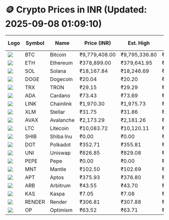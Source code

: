 # 🪙 Crypto Prices in INR (Updated: 2025-09-08 01:09:10)

| Logo | Symbol | Name       | Price (INR) | Est. High | Est. Low | Gross Profit | Fees | Net Profit | ROI % |
|------|--------|------------|-------------|-----------|----------|---------------|------|-------------|--------|
| ![](https://coin-images.coingecko.com/coins/images/1/large/bitcoin.png?1696501400) | BTC    | Bitcoin    | ₹9,779,408.00 | ₹9,795,336.80 | ₹9,763,479.20 | ₹326.29 | ₹200.00 | ₹126.29 | 0.13% |
| ![](https://coin-images.coingecko.com/coins/images/279/large/ethereum.png?1696501628) | ETH    | Ethereum   | ₹378,899.00 | ₹379,641.95 | ₹378,156.05 | ₹392.93 | ₹200.00 | ₹192.93 | 0.19% |
| ![](https://coin-images.coingecko.com/coins/images/4128/large/solana.png?1718769756) | SOL    | Solana     | ₹18,167.84 | ₹18,246.69 | ₹18,088.99 | ₹871.84 | ₹200.00 | ₹671.84 | 0.67% |
| ![](https://coin-images.coingecko.com/coins/images/5/large/dogecoin.png?1696501409) | DOGE   | Dogecoin   | ₹20.04 | ₹20.20 | ₹19.88 | ₹1,660.38 | ₹200.00 | ₹1,460.38 | 1.46% |
| ![](https://coin-images.coingecko.com/coins/images/1094/large/tron-logo.png?1696502193) | TRX    | TRON       | ₹29.15 | ₹29.29 | ₹29.01 | ₹951.33 | ₹200.00 | ₹751.33 | 0.75% |
| ![](https://coin-images.coingecko.com/coins/images/975/large/cardano.png?1696502090) | ADA    | Cardano    | ₹73.43 | ₹73.69 | ₹73.17 | ₹701.07 | ₹200.00 | ₹501.07 | 0.50% |
| ![](https://coin-images.coingecko.com/coins/images/877/large/chainlink-new-logo.png?1696502009) | LINK   | Chainlink  | ₹1,970.30 | ₹1,975.73 | ₹1,964.87 | ₹552.25 | ₹200.00 | ₹352.25 | 0.35% |
| ![](https://coin-images.coingecko.com/coins/images/100/large/fmpFRHHQ_400x400.jpg?1735231350) | XLM    | Stellar    | ₹31.75 | ₹31.86 | ₹31.64 | ₹673.12 | ₹200.00 | ₹473.12 | 0.47% |
| ![](https://coin-images.coingecko.com/coins/images/12559/large/Avalanche_Circle_RedWhite_Trans.png?1696512369) | AVAX   | Avalanche  | ₹2,173.29 | ₹2,181.26 | ₹2,165.32 | ₹735.83 | ₹200.00 | ₹535.83 | 0.54% |
| ![](https://coin-images.coingecko.com/coins/images/2/large/litecoin.png?1696501400) | LTC    | Litecoin   | ₹10,083.72 | ₹10,120.11 | ₹10,047.33 | ₹724.31 | ₹200.00 | ₹524.31 | 0.52% |
| ![](https://coin-images.coingecko.com/coins/images/11939/large/shiba.png?1696511800) | SHIB   | Shiba Inu  | ₹0.00 | ₹0.00 | ₹0.00 | ₹466.54 | ₹200.00 | ₹266.54 | 0.27% |
| ![](https://coin-images.coingecko.com/coins/images/12171/large/polkadot.png?1696512008) | DOT    | Polkadot   | ₹352.71 | ₹355.81 | ₹349.61 | ₹1,773.69 | ₹200.00 | ₹1,573.69 | 1.57% |
| ![](https://coin-images.coingecko.com/coins/images/12504/large/uniswap-logo.png?1720676669) | UNI    | Uniswap    | ₹826.85 | ₹829.08 | ₹824.62 | ₹540.98 | ₹200.00 | ₹340.98 | 0.34% |
| ![](https://coin-images.coingecko.com/coins/images/29850/large/pepe-token.jpeg?1696528776) | PEPE   | Pepe       | ₹0.00 | ₹0.00 | ₹0.00 | ₹794.86 | ₹200.00 | ₹594.86 | 0.59% |
| ![](https://coin-images.coingecko.com/coins/images/30980/large/Mantle-Logo-mark.png?1739213200) | MNT    | Mantle     | ₹102.50 | ₹102.69 | ₹102.31 | ₹369.46 | ₹200.00 | ₹169.46 | 0.17% |
| ![](https://coin-images.coingecko.com/coins/images/26455/large/aptos_round.png?1696525528) | APT    | Aptos      | ₹375.93 | ₹376.80 | ₹375.06 | ₹466.33 | ₹200.00 | ₹266.33 | 0.27% |
| ![](https://coin-images.coingecko.com/coins/images/16547/large/arb.jpg?1721358242) | ARB    | Arbitrum   | ₹43.55 | ₹43.70 | ₹43.40 | ₹670.44 | ₹200.00 | ₹470.44 | 0.47% |
| ![](https://coin-images.coingecko.com/coins/images/25751/large/kaspa-icon-exchanges.png?1696524837) | KAS    | Kaspa      | ₹7.05 | ₹7.08 | ₹7.02 | ₹940.57 | ₹200.00 | ₹740.57 | 0.74% |
| ![](https://coin-images.coingecko.com/coins/images/11636/large/rndr.png?1696511529) | RENDER | Render     | ₹306.81 | ₹307.88 | ₹305.74 | ₹698.63 | ₹200.00 | ₹498.63 | 0.50% |
| ![](https://coin-images.coingecko.com/coins/images/25244/large/Optimism.png?1696524385) | OP     | Optimism   | ₹63.52 | ₹63.71 | ₹63.33 | ₹592.11 | ₹200.00 | ₹392.11 | 0.39% |
